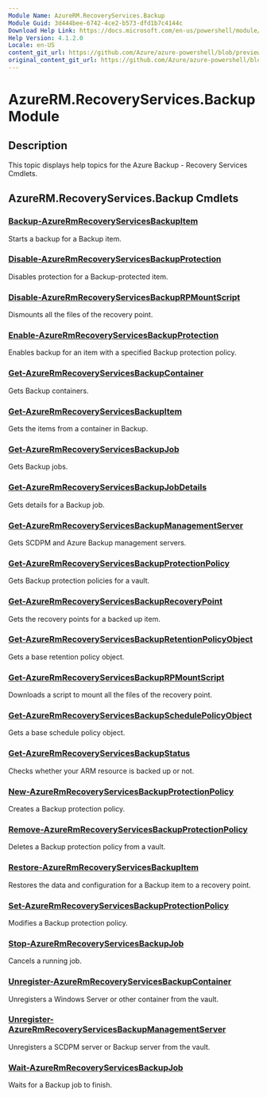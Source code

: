 ```yaml
---
Module Name: AzureRM.RecoveryServices.Backup
Module Guid: 3d444bee-6742-4ce2-b573-dfd1b7c4144c
Download Help Link: https://docs.microsoft.com/en-us/powershell/module/azurerm.recoveryservices.backup
Help Version: 4.1.2.0
Locale: en-US
content_git_url: https://github.com/Azure/azure-powershell/blob/preview/src/ResourceManager/RecoveryServices/Commands.RecoveryServices.Backup/help/AzureRM.RecoveryServices.Backup.md
original_content_git_url: https://github.com/Azure/azure-powershell/blob/preview/src/ResourceManager/RecoveryServices/Commands.RecoveryServices.Backup/help/AzureRM.RecoveryServices.Backup.md
---
```


# AzureRM.RecoveryServices.Backup Module
## Description
This topic displays help topics for the Azure Backup - Recovery Services Cmdlets.

## AzureRM.RecoveryServices.Backup Cmdlets
### [Backup-AzureRmRecoveryServicesBackupItem](Backup-AzureRmRecoveryServicesBackupItem.md)
Starts a backup for a Backup item.

### [Disable-AzureRmRecoveryServicesBackupProtection](Disable-AzureRmRecoveryServicesBackupProtection.md)
Disables protection for a Backup-protected item.

### [Disable-AzureRmRecoveryServicesBackupRPMountScript](Disable-AzureRmRecoveryServicesBackupRPMountScript.md)
Dismounts all the files of the recovery point.

### [Enable-AzureRmRecoveryServicesBackupProtection](Enable-AzureRmRecoveryServicesBackupProtection.md)
Enables backup for an item with a specified Backup protection policy.

### [Get-AzureRmRecoveryServicesBackupContainer](Get-AzureRmRecoveryServicesBackupContainer.md)
Gets Backup containers.

### [Get-AzureRmRecoveryServicesBackupItem](Get-AzureRmRecoveryServicesBackupItem.md)
Gets the items from a container in Backup.

### [Get-AzureRmRecoveryServicesBackupJob](Get-AzureRmRecoveryServicesBackupJob.md)
Gets Backup jobs.

### [Get-AzureRmRecoveryServicesBackupJobDetails](Get-AzureRmRecoveryServicesBackupJobDetails.md)
Gets details for a Backup job.

### [Get-AzureRmRecoveryServicesBackupManagementServer](Get-AzureRmRecoveryServicesBackupManagementServer.md)
Gets SCDPM and Azure Backup management servers.

### [Get-AzureRmRecoveryServicesBackupProtectionPolicy](Get-AzureRmRecoveryServicesBackupProtectionPolicy.md)
Gets Backup protection policies for a vault.

### [Get-AzureRmRecoveryServicesBackupRecoveryPoint](Get-AzureRmRecoveryServicesBackupRecoveryPoint.md)
Gets the recovery points for a backed up item.

### [Get-AzureRmRecoveryServicesBackupRetentionPolicyObject](Get-AzureRmRecoveryServicesBackupRetentionPolicyObject.md)
Gets a base retention policy object.

### [Get-AzureRmRecoveryServicesBackupRPMountScript](Get-AzureRmRecoveryServicesBackupRPMountScript.md)
Downloads a script to mount all the files of the recovery point.

### [Get-AzureRmRecoveryServicesBackupSchedulePolicyObject](Get-AzureRmRecoveryServicesBackupSchedulePolicyObject.md)
Gets a base schedule policy object.

### [Get-AzureRmRecoveryServicesBackupStatus](Get-AzureRmRecoveryServicesBackupStatus.md)
Checks whether your ARM resource is backed up or not.

### [New-AzureRmRecoveryServicesBackupProtectionPolicy](New-AzureRmRecoveryServicesBackupProtectionPolicy.md)
Creates a Backup protection policy.

### [Remove-AzureRmRecoveryServicesBackupProtectionPolicy](Remove-AzureRmRecoveryServicesBackupProtectionPolicy.md)
Deletes a Backup protection policy from a vault.

### [Restore-AzureRmRecoveryServicesBackupItem](Restore-AzureRmRecoveryServicesBackupItem.md)
Restores the data and configuration for a Backup item to a recovery point.

### [Set-AzureRmRecoveryServicesBackupProtectionPolicy](Set-AzureRmRecoveryServicesBackupProtectionPolicy.md)
Modifies a Backup protection policy.

### [Stop-AzureRmRecoveryServicesBackupJob](Stop-AzureRmRecoveryServicesBackupJob.md)
Cancels a running job.

### [Unregister-AzureRmRecoveryServicesBackupContainer](Unregister-AzureRmRecoveryServicesBackupContainer.md)
Unregisters a Windows Server or other container from the vault.

### [Unregister-AzureRmRecoveryServicesBackupManagementServer](Unregister-AzureRmRecoveryServicesBackupManagementServer.md)
Unregisters a SCDPM server or Backup server from the vault.

### [Wait-AzureRmRecoveryServicesBackupJob](Wait-AzureRmRecoveryServicesBackupJob.md)
Waits for a Backup job to finish.

